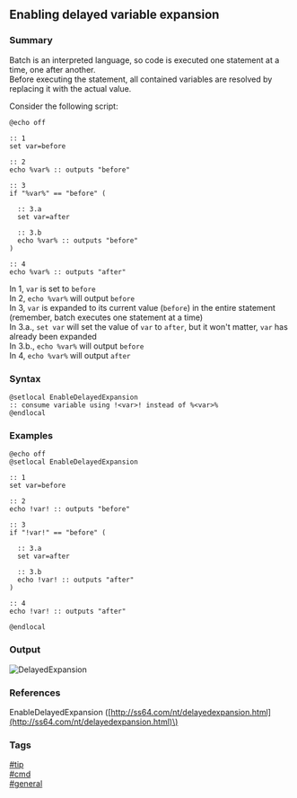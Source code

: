 ## Enabling delayed variable expansion

### Summary
Batch is an interpreted language, so code is executed one statement at a time, one after another.   
Before executing the statement, all contained variables are resolved by replacing it with the actual value.  

Consider the following script:  

```batch
@echo off

:: 1
set var=before

:: 2
echo %var% :: outputs "before"

:: 3
if "%var%" == "before" (

  :: 3.a
  set var=after

  :: 3.b
  echo %var% :: outputs "before"
)

:: 4
echo %var% :: outputs "after"
```   

In 1, `var` is set to `before`  
In 2, `echo %var%` will output `before`  
In 3, `var` is expanded to its current value (`before`) in the entire statement (remember, batch executes one statement at a time)  
In 3.a., `set var` will set the value of `var` to `after`, but it won't matter, `var` has already been expanded   
In 3.b., `echo %var%` will output `before`  
In 4, `echo %var%` will output `after`  

### Syntax
```batch
@setlocal EnableDelayedExpansion
:: consume variable using !<var>! instead of %<var>%
@endlocal
```

### Examples
```batch
@echo off
@setlocal EnableDelayedExpansion

:: 1
set var=before

:: 2
echo !var! :: outputs "before"

:: 3
if "!var!" == "before" (

  :: 3.a
  set var=after
  
  :: 3.b
  echo !var! :: outputs "after" 
)

:: 4
echo !var! :: outputs "after"

@endlocal
```  

### Output
![DelayedExpansion](https://cloud.githubusercontent.com/assets/19519411/20006894/b2a2bd64-a267-11e6-8298-ca44e1d18e84.png)    

### References
EnableDelayedExpansion \([http://ss64.com/nt/delayedexpansion.html](http://ss64.com/nt/delayedexpansion.html)\)  

### Tags  
[#tip](../../tips.md)  
[#cmd](../cmd.md)  
[#general](general.md)  